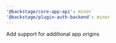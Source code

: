 ```yaml
---
'@backstage/core-app-api': minor
'@backstage/plugin-auth-backend': minor
---
```


Add support for additional app origins
